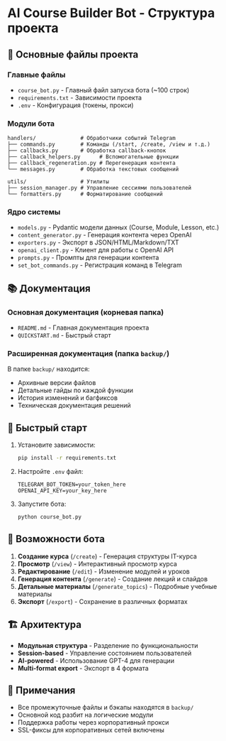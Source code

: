 # AI Course Builder Bot - Структура проекта

## 📁 Основные файлы проекта

### Главные файлы
- `course_bot.py` - Главный файл запуска бота (~100 строк)
- `requirements.txt` - Зависимости проекта
- `.env` - Конфигурация (токены, прокси)

### Модули бота
```
handlers/              # Обработчики событий Telegram
├── commands.py        # Команды (/start, /create, /view и т.д.)
├── callbacks.py       # Обработка callback-кнопок
├── callback_helpers.py      # Вспомогательные функции
├── callback_regeneration.py # Перегенерация контента
└── messages.py        # Обработка текстовых сообщений

utils/                 # Утилиты
├── session_manager.py # Управление сессиями пользователей
└── formatters.py      # Форматирование сообщений
```

### Ядро системы
- `models.py` - Pydantic модели данных (Course, Module, Lesson, etc.)
- `content_generator.py` - Генерация контента через OpenAI
- `exporters.py` - Экспорт в JSON/HTML/Markdown/TXT
- `openai_client.py` - Клиент для работы с OpenAI API
- `prompts.py` - Промпты для генерации контента
- `set_bot_commands.py` - Регистрация команд в Telegram

## 📚 Документация

### Основная документация (корневая папка)
- `README.md` - Главная документация проекта
- `QUICKSTART.md` - Быстрый старт

### Расширенная документация (папка `backup/`)
В папке `backup/` находится:
- Архивные версии файлов
- Детальные гайды по каждой функции
- История изменений и багфиксов
- Техническая документация решений

## 🚀 Быстрый старт

1. Установите зависимости:
   ```bash
   pip install -r requirements.txt
   ```

2. Настройте `.env` файл:
   ```
   TELEGRAM_BOT_TOKEN=your_token_here
   OPENAI_API_KEY=your_key_here
   ```

3. Запустите бота:
   ```bash
   python course_bot.py
   ```

## 📖 Возможности бота

1. **Создание курса** (`/create`) - Генерация структуры IT-курса
2. **Просмотр** (`/view`) - Интерактивный просмотр курса
3. **Редактирование** (`/edit`) - Изменение модулей и уроков
4. **Генерация контента** (`/generate`) - Создание лекций и слайдов
5. **Детальные материалы** (`/generate_topics`) - Подробные учебные материалы
6. **Экспорт** (`/export`) - Сохранение в различных форматах

## 🏗️ Архитектура

- **Модульная структура** - Разделение по функциональности
- **Session-based** - Управление состоянием пользователей
- **AI-powered** - Использование GPT-4 для генерации
- **Multi-format export** - Экспорт в 4 формата

## 📝 Примечания

- Все промежуточные файлы и бэкапы находятся в `backup/`
- Основной код разбит на логические модули
- Поддержка работы через корпоративный прокси
- SSL-фиксы для корпоративных сетей включены

